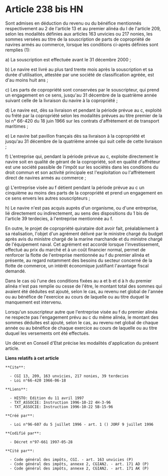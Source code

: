 # Article 238 bis HN

Sont admises en déduction du revenu ou du bénéfice mentionnés respectivement au 2 de l'article 13 et au premier alinéa du I
de l'article 209, selon les modalités définies aux articles 163 unvicies ou 217 nonies, les sommes versées au titre de la
souscription de parts de copropriété de navires armés au commerce, lorsque les conditions ci-après définies sont remplies
(1):

a) La souscription est effectuée avant le 31 décembre 2000 ;

b) Le navire est livré au plus tard trente mois après la souscription et sa durée d'utilisation, attestée par une société de
classification agréée, est d'au moins huit ans ;

c) Les parts de copropriété sont conservées par le souscripteur, qui prend un engagement en ce sens, jusqu'au 31 décembre de
la quatrième année suivant celle de la livraison du navire à la copropriété ;

d) Le navire est, dès sa livraison et pendant la période prévue au c, exploité ou frété par la copropriété selon les
modalités prévues au titre premier de la loi n° 66-420 du 18 juin 1966 sur les contrats d'affrètement et de transport
maritimes ;

e) Le navire bat pavillon français dès sa livraison à la copropriété et jusqu'au 31 décembre de la quatrième année qui suit
celle de cette livraison ;

f) L'entreprise qui, pendant la période prévue au c, exploite directement le navire soit en qualité de gérant de la
copropriété, soit en qualité d'affréteur est une société passible de l'impôt sur les sociétés dans les conditions du droit
commun et son activité principale est l'exploitation ou l'affrètement direct de navires armés au commerce ;

g) L'entreprise visée au f détient pendant la période prévue au c un cinquième au moins des parts de la copropriété et prend
un engagement en ce sens envers les autres souscripteurs ;

h) Le navire n'est pas acquis auprès d'un organisme, ou d'une entreprise, lié directement ou indirectement, au sens des
dispositions du 1 bis de l'article 39 terdecies, à l'entreprise mentionnée au f.

En outre, le projet de copropriété quirataire doit avoir fait, préalablement à sa réalisation, l'objet d'un agrément délivré
par le ministre chargé du budget après avis du ministre chargé de la marine marchande et du ministre chargé de l'équipement
naval. Cet agrément est accordé lorsque l'investissement, effectué au prix du marché et à un coût financier normal, permet de
renforcer la flotte de l'entreprise mentionnée au f du premier alinéa et présente, au regard notamment des besoins du secteur
concerné de la flotte de commerce, un intérêt économique justifiant l'avantage fiscal demandé.

Dans le cas où l'une des conditions fixées au a et b et d à h du premier alinéa n'est pas remplie ou cesse de l'être, le
montant total des sommes qui avaient été déduites est ajouté, selon le cas, au revenu net global de l'année ou au bénéfice de
l'exercice au cours de laquelle ou au titre duquel le manquement est intervenu.

Lorsqu'un souscripteur autre que l'entreprise visée au f du premier alinéa ne respecte pas l'engagement prévu au c du même
alinéa, le montant des sommes déduites est ajouté, selon le cas, au revenu net global de chaque année ou au bénéfice de
chaque exercice au cours de laquelle ou au titre duquel les versements ont été effectués.

Un décret en Conseil d'Etat précise les modalités d'application du présent article.

**Liens relatifs à cet article**

	**Cite**:

	  - CGI 13, 209, 163 unvicies, 217 nonies, 39 terdecies
	  - Loi n°66-420 1966-06-18

	**Liens**:

	  - HISTO: Edition du 11 avril 1997
	  - TXT_ASSOCIE: Instruction 1996-10-22 4H-3-96
	  - TXT_ASSOCIE: Instruction 1996-10-22 5B-15-96

	**Créé par**:

	  - Loi n°96-607 du 5 juillet 1996 - art. 1 () JORF 9 juillet 1996

	**Codifié par**:

	  - Décret n°97-661 1997-05-28

	**Cité par**:

	  - Code général des impôts, CGI. - art. 163 unvicies (P)
	  - Code général des impôts, annexe 2, CGIAN2. - art. 171 AD (P)
	  - Code général des impôts, annexe 2, CGIAN2. - art. 171 AK (P)
